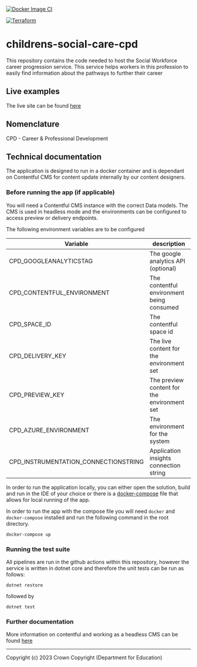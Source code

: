 [![Docker Image CI](https://github.com/DFE-Digital/childrens-social-care-cpd/actions/workflows/docker-image.yml/badge.svg)](https://github.com/DFE-Digital/childrens-social-care-cpd/actions/workflows/docker-image.yml)

[![Terraform](https://github.com/DFE-Digital/childrens-social-care-cpd/actions/workflows/terraform.yml/badge.svg)](https://github.com/DFE-Digital/childrens-social-care-cpd/actions/workflows/terraform.yml)

# childrens-social-care-cpd

This repository contains the code needed to host the Social Workforce career progression service. This service helps workers in this profession to easily find information about the pathways to further their career

## Live examples

The live site can be found [here](https://www.develop-child-family-social-work-career.education.gov.uk)

## Nomenclature

CPD - Career & Professional Development

## Technical documentation

The application is designed to run in a docker container and is dependant on Contentful CMS for content update internally by our content designers.

### Before running the app (if applicable)

You will need a Contentful CMS instance with the correct Data models. The CMS is used in headless mode and the environments can be configured to access preview or delivery endpoints.

The following environment variables are to be configured

| Variable | description |
| ---  | --- |
| CPD_GOOGLEANALYTICSTAG | The google analytics API (optional) |
| CPD_CONTENTFUL_ENVIRONMENT | The contentful environment being consumed |
| CPD_SPACE_ID | The contentful space id |
| CPD_DELIVERY_KEY | The live content for the environment set |
| CPD_PREVIEW_KEY | The preview content for the environment set |
| CPD_AZURE_ENVIRONMENT | The environment for the system |
| CPD_INSTRUMENTATION_CONNECTIONSTRING | Application insights connection string |

In order to run the application locally, you can either open the solution, build and run in the IDE of your choice or there is a [docker-compose](~/docker-compose.yml) file that allows for local running of the app.

In order to run the app with the compose file you will need `docker` and `docker-compose` installed and run the following command in the root directory.

`docker-compose up` 

### Running the test suite

All pipelines are run in the github actions within this repository, however the service is written in dotnet core and therefore the unit tests can be run as follows:

`dotnet restore`

followed by

`dotnet test`

### Further documentation

More information on contentful and working as a headless CMS can be found [here](https://www.contentful.com/)

---
Copyright (c) 2023 Crown Copyright (Department for Education)
